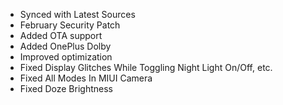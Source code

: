 - Synced with Latest Sources 
- February Security Patch
- Added OTA support
- Added OnePlus Dolby
- Improved optimization
- Fixed Display Glitches While Toggling Night Light On/Off, etc.
- Fixed All Modes In MIUI Camera 
- Fixed Doze Brightness